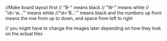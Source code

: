 //Make board layout first
// "B-" means black
// "W-" means white
// "id='w...'" means white
//"id='B...'" means black and the numbers up front means the row from up to down, and space from left to right

// you might have to change the images later depending on how they look on the actual tiles
